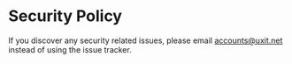 # Security Policy

If you discover any security related issues, please email accounts@uxit.net instead of using the issue tracker.
